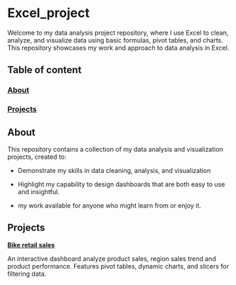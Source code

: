 # Excel_project

Welcome to my data analysis project repository, where I use Excel to clean, analyze, and visualize data using basic formulas, pivot tables, and charts. This repository showcases my work and approach to data analysis in Excel.

## Table of content

### [About](#about)

### [Projects](#projects)

## **About**

This repository contains a collection of my data analysis and visualization projects, created to:

- Demonstrate my skills in data cleaning, analysis, and visualization

- Highlight my capability to design dashboards that are both easy to use and insightful.

- my work available for anyone who might learn from or enjoy it.

## Projects

[**Bike retail sales**](/Bike_retail_sales)

An interactive dashboard analyze product sales, region sales trend and product performance. Features pivot tables, dynamic charts, and slicers for filtering data.
